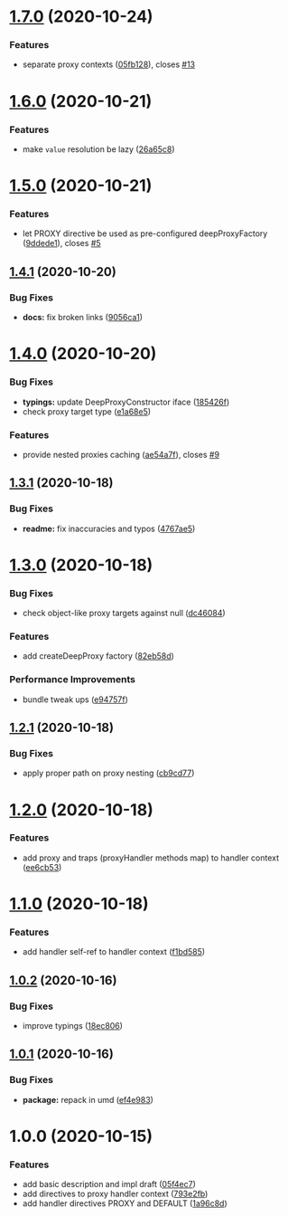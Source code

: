 # [1.7.0](https://github.com/qiwi/deep-proxy/compare/v1.6.0...v1.7.0) (2020-10-24)


### Features

* separate proxy contexts ([05fb128](https://github.com/qiwi/deep-proxy/commit/05fb1285992815a8fd1ba15ce5eddb945c58c1f8)), closes [#13](https://github.com/qiwi/deep-proxy/issues/13)

# [1.6.0](https://github.com/qiwi/deep-proxy/compare/v1.5.0...v1.6.0) (2020-10-21)


### Features

* make `value` resolution be lazy ([26a65c8](https://github.com/qiwi/deep-proxy/commit/26a65c8e5bbefcc7cae28191c552576374bdc224))

# [1.5.0](https://github.com/qiwi/deep-proxy/compare/v1.4.1...v1.5.0) (2020-10-21)


### Features

* let PROXY directive be used as pre-configured deepProxyFactory ([9ddede1](https://github.com/qiwi/deep-proxy/commit/9ddede1b9f7392ae8674abc295dce65b253f5fb0)), closes [#5](https://github.com/qiwi/deep-proxy/issues/5)

## [1.4.1](https://github.com/qiwi/deep-proxy/compare/v1.4.0...v1.4.1) (2020-10-20)


### Bug Fixes

* **docs:** fix broken links ([9056ca1](https://github.com/qiwi/deep-proxy/commit/9056ca1ba2a6379bb62d47914ab8b3f64a74df0e))

# [1.4.0](https://github.com/qiwi/deep-proxy/compare/v1.3.1...v1.4.0) (2020-10-20)


### Bug Fixes

* **typings:** update DeepProxyConstructor iface ([185426f](https://github.com/qiwi/deep-proxy/commit/185426fbca994ea5ce5d9dec4163bbb0e746ae6e))
* check proxy target type ([e1a68e5](https://github.com/qiwi/deep-proxy/commit/e1a68e5ca915e0d2aab33aab73be694dab84d262))


### Features

* provide nested proxies caching ([ae54a7f](https://github.com/qiwi/deep-proxy/commit/ae54a7f89a1fbc20f8c17737bc0c94598fb985d6)), closes [#9](https://github.com/qiwi/deep-proxy/issues/9)

## [1.3.1](https://github.com/qiwi/deep-proxy/compare/v1.3.0...v1.3.1) (2020-10-18)


### Bug Fixes

* **readme:** fix inaccuracies and typos ([4767ae5](https://github.com/qiwi/deep-proxy/commit/4767ae5292566ed47b3a98471521b3e7083ccddd))

# [1.3.0](https://github.com/qiwi/deep-proxy/compare/v1.2.1...v1.3.0) (2020-10-18)


### Bug Fixes

* check object-like proxy targets against null ([dc46084](https://github.com/qiwi/deep-proxy/commit/dc46084ee7e545762e09b6abe37a129367738ee1))


### Features

* add createDeepProxy factory ([82eb58d](https://github.com/qiwi/deep-proxy/commit/82eb58d23909232418ba67e3891763852e64d507))


### Performance Improvements

* bundle tweak ups ([e94757f](https://github.com/qiwi/deep-proxy/commit/e94757f282947617c9ce84a66903dcd4ad6de6b8))

## [1.2.1](https://github.com/qiwi/deep-proxy/compare/v1.2.0...v1.2.1) (2020-10-18)


### Bug Fixes

* apply proper path on proxy nesting ([cb9cd77](https://github.com/qiwi/deep-proxy/commit/cb9cd774b57a079a38313c5eee577873ab47243e))

# [1.2.0](https://github.com/qiwi/deep-proxy/compare/v1.1.0...v1.2.0) (2020-10-18)


### Features

* add proxy and traps (proxyHandler methods map) to handler context ([ee6cb53](https://github.com/qiwi/deep-proxy/commit/ee6cb534bc6de7b0af14c8ab67eb42b20a40f100))

# [1.1.0](https://github.com/qiwi/deep-proxy/compare/v1.0.2...v1.1.0) (2020-10-18)


### Features

* add handler self-ref to handler context ([f1bd585](https://github.com/qiwi/deep-proxy/commit/f1bd58510bd0273a4fee3c0d17ee3d3887fa5afd))

## [1.0.2](https://github.com/qiwi/deep-proxy/compare/v1.0.1...v1.0.2) (2020-10-16)


### Bug Fixes

* improve typings ([18ec806](https://github.com/qiwi/deep-proxy/commit/18ec80690ba571e0ee8cf0452384d22b99d932f5))

## [1.0.1](https://github.com/qiwi/deep-proxy/compare/v1.0.0...v1.0.1) (2020-10-16)


### Bug Fixes

* **package:** repack in umd ([ef4e983](https://github.com/qiwi/deep-proxy/commit/ef4e9830a13a6d162293915ad47e8b6b483e96a5))

# 1.0.0 (2020-10-15)


### Features

* add basic description and impl draft ([05f4ec7](https://github.com/qiwi/deep-proxy/commit/05f4ec73f13da23866fab4f44173057f12a36496))
* add directives to proxy handler context ([793e2fb](https://github.com/qiwi/deep-proxy/commit/793e2fbc9085f0c1f615e23634cbc448e2a8900e))
* add handler directives PROXY and DEFAULT ([1a96c8d](https://github.com/qiwi/deep-proxy/commit/1a96c8d0050413c3830eea98d1bf567dcf75aec3))
